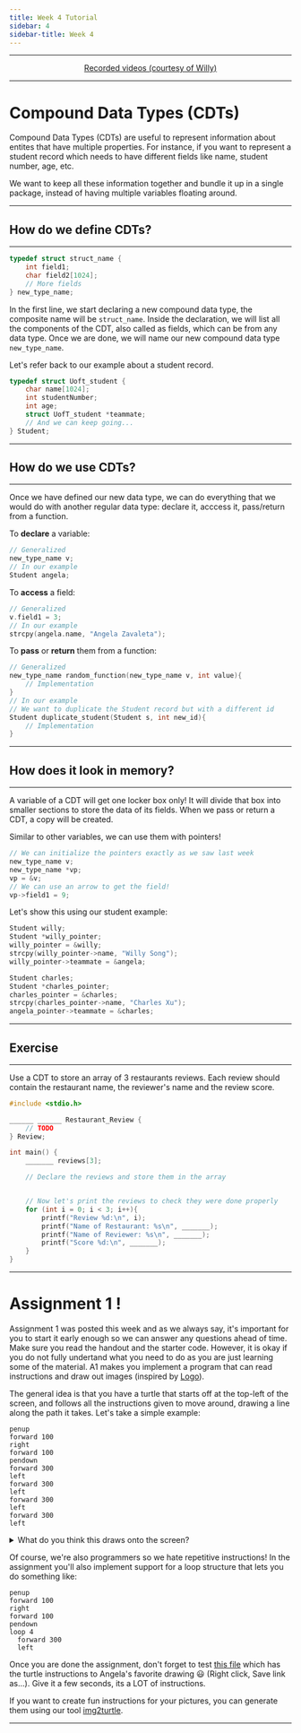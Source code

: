 ```yaml
---
title: Week 4 Tutorial
sidebar: 4
sidebar-title: Week 4
---
```



---


<p align="center"> <a href="https://www.youtube.com/playlist?list=PLlTc---1rMDXdCiTq-5gmNbjEMgNTCXrO"> Recorded videos (courtesy of Willy) </a> </p>

---

# Compound Data Types (CDTs)

Compound Data Types (CDTs) are useful to represent information about entites that have multiple properties. For instance, if you want to represent a student record which needs to have different fields like name, student number, age, etc.

We want to keep all these information together and bundle it up in a single package, instead of having multiple variables floating around.

---

## How do we define CDTs?

---

```c
typedef struct struct_name {
    int field1;
    char field2[1024];
    // More fields
} new_type_name;
```

In the first line, we start declaring a new compound data type, the composite name will be ```struct_name```. Inside the declaration, we will list all the components of the CDT, also called as fields, which can be from any data type. Once we are done, we will name our new compound data type ```new_type_name```.

Let's refer back to our example about a student record.

```c
typedef struct Uoft_student {
    char name[1024];
    int studentNumber;
    int age;
    struct UofT_student *teammate;
    // And we can keep going...
} Student;
```
---

## How do we use CDTs?

---

Once we have defined our new data type, we can do everything that we would do with another regular data type: declare it, acccess it, pass/return from a function.

To **declare** a variable:

```c
// Generalized
new_type_name v;
// In our example
Student angela;
```

To **access** a field:

```c
// Generalized
v.field1 = 3;
// In our example
strcpy(angela.name, "Angela Zavaleta");
```

To **pass** or **return** them from a function:

```c
// Generalized
new_type_name random_function(new_type_name v, int value){
    // Implementation
}
// In our example
// We want to duplicate the Student record but with a different id
Student duplicate_student(Student s, int new_id){
    // Implementation
}
```

---

## How does it look in memory?

---

A variable of a CDT will get one locker box only! It will divide that box into smaller sections to store the data of its fields. When we pass or return a CDT, a copy will be created.

Similar to other variables, we can use them with pointers!

```c
// We can initialize the pointers exactly as we saw last week
new_type_name v;
new_type_name *vp;
vp = &v;
// We can use an arrow to get the field!
vp->field1 = 9;
```

Let's show this using our student example:

```c
Student willy;
Student *willy_pointer;
willy_pointer = &willy;
strcpy(willy_pointer->name, "Willy Song");
willy_pointer->teammate = &angela;

Student charles;
Student *charles_pointer;
charles_pointer = &charles;
strcpy(charles_pointer->name, "Charles Xu");
angela_pointer->teammate = &charles;
```

---

## Exercise

---

Use a CDT to store an array of 3 restaurants reviews. Each review should contain the restaurant name, the reviewer's name and the review score.

```c
#include <stdio.h>

______ ______ Restaurant_Review {
    // TODO
} Review;

int main() {
    _______ reviews[3];

    // Declare the reviews and store them in the array


    // Now let's print the reviews to check they were done properly
    for (int i = 0; i < 3; i++){
        printf("Review %d:\n", i);
        printf("Name of Restaurant: %s\n", _______);
        printf("Name of Reviewer: %s\n", _______);
        printf("Score %d:\n", _______);
    }
}
```

---

# Assignment 1 !

Assignment 1 was posted this week and as we always say, it's important for you to start it early enough so we can answer any questions ahead of time. Make sure you read the handout and the starter code. However, it is okay if you do not fully undertand what you need to do as you are just learning some of the material. A1 makes you implement a program that can read instructions and draw out images (inspired by [Logo](https://en.wikipedia.org/wiki/Logo_(programming_language))). 

The general idea is that you have a turtle that starts off at the top-left of the screen, and follows all the instructions given to move around, drawing a line along the path it takes. Let's take a simple example:

```
penup
forward 100
right
forward 100
pendown
forward 300
left
forward 300
left
forward 300
left
forward 300
left

```
<details> 
  <summary>What do you think this draws onto the screen? </summary>
   - A square 300 x 300 where the top left corner is located at 100, 100.
</details>


Of course, we're also programmers so we hate repetitive instructions! In the assignment you'll also implement support for a loop structure that lets you do something like:

```
penup
forward 100
right
forward 100
pendown
loop 4
  forward 300
  left
```

Once you are done the assignment, don't forget to test <a href="https://github.com/CSCA48/w21tutorials/raw/master/W5/angelas-surprise.txt" download>this file</a> which has the turtle instructions to Angela's favorite drawing 😃 (Right click, Save link as...). Give it a few seconds, its a LOT of instructions.

If you want to create fun instructions for your pictures, you can generate them using our tool <a href="https://csca48.github.io/w21tutorials/img2turtle/">img2turtle</a>.

---
